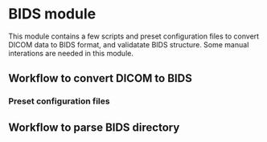 # BIDS module

This module contains a few scripts and preset configuration files to convert DICOM data to BIDS format, and validatate BIDS structure. Some manual interations are needed in this module.

## Workflow to convert DICOM to BIDS

### Preset configuration files

## Workflow to parse BIDS directory